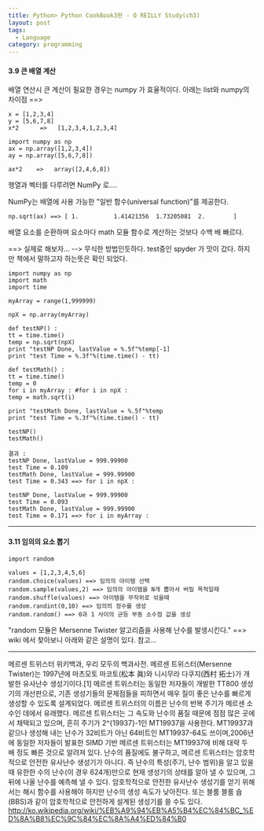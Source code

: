 ```yaml
---
title: Python> Python CookBook3판 - O REILLY Study(ch3)
layout: post
tags:
  - Language
category: programming
---
```

#### 3.9 큰 배열 계산

배열 연산시 큰 계산이 필요한 경우는 numpy 가 효율적이다.
아래는 list와 numpy의 차이점 ==>
```python?line_number=false
x = [1,2,3,4]
y = [5,6,7,8]
x*2      =>   [1,2,3,4,1,2,3,4]
```
```python?line_number=false
import numpy as np
ax = np.array([1,2,3,4])
ay = np.array([5,6,7,8])

ax*2    =>   array([2,4,6,8])
```
행열과 벡터를 다루려면 NumPy 로....


NumPy는 배열에 사용 가능한 "일반 함수(universal function)"를 제공한다. 
```python?line_number=false
np.sqrt(ax) ==> [ 1.          1.41421356  1.73205081  2.        ]
```
배열 요소를 순환하며 요소마다 math 모듈 함수로 계산하는 것보다 수백 배 빠르다.

==> 실제로 해보자... --> 무식한 방법인듯하다. test중인 spyder 가 맛이 갔다. 하지만 책에서 말하고자 하는뜻은 확인 되었다.

```python?line_number=false
import numpy as np
import math
import time

myArray = range(1,999999)

npX = np.array(myArray)

def testNP() :
tt = time.time()
temp = np.sqrt(npX)
print "testNP Done, lastValue = %.5f"%temp[-1]
print "test Time = %.3f"%(time.time() - tt)

def testMath() :
tt = time.time()
temp = 0
for i in myArray : #for i in npX :
temp = math.sqrt(i)

print "testMath Done, lastValue = %.5f"%temp
print "test Time = %.3f"%(time.time() - tt)

testNP()
testMath()
```
```python?line_number=false
결과 : 
testNP Done, lastValue = 999.99900
test Time = 0.109
testMath Done, lastValue = 999.99900
test Time = 0.343 ==> for i in npX :

testNP Done, lastValue = 999.99900
test Time = 0.093
testMath Done, lastValue = 999.99900
test Time = 0.171 ==> for i in myArray :
```

---

#### 3.11 임의의 요소 뽑기

```python?line_number=false
import random

values = [1,2,3,4,5,6]
random.choice(values) ==> 임의의 아이템 선택
random.sample(values,2) ==> 임의의 아이템을 N개 뽑아서 버릴 목적일때
random.shuffle(values) ==> 아이템을 무작위로 섞을때
random.randint(0,10) ==> 임의의 정수를 생성
random.random() ==> 0과 1 사이의 균등 부동 소수점 값을 생성
```

"random 모듈은 Mersenne Twister 알고리즘을 사용해 난수를 발생시킨다."
==> wiki 에서 찾아보니 아래와 같은 설명이 있다. 참고...

---

메르센 트위스터
위키백과, 우리 모두의 백과사전.
메르센 트위스터(Mersenne Twister)는 1997년에 마츠모토 마코토(松本 眞)와 니시무라 다쿠지(西村 拓士)가 개발한 유사난수 생성기이다.[1] 메르센 트위스터는 동일한 저자들이 개발한 TT800 생성기의 개선판으로, 기존 생성기들의 문제점들을 피하면서 매우 질이 좋은 난수를 빠르게 생성할 수 있도록 설계되었다.
메르센 트위스터의 이름은 난수의 반복 주기가 메르센 소수인 데에서 유래했다. 메르센 트위스터는 그 속도와 난수의 품질 때문에 점점 많은 곳에서 채택되고 있으며, 흔히 주기가 2^{19937}-1인 MT19937을 사용한다. MT19937과 같으나 생성해 내는 난수가 32비트가 아닌 64비트인 MT19937-64도 쓰이며,2006년에 동일한 저자들이 발표한 SIMD 기반 메르센 트위스터는 MT19937에 비해 대략 두 배 정도 빠른 것으로 알려져 있다.
난수의 품질에도 불구하고, 메르센 트위스터는 암호학적으로 안전한 유사난수 생성기가 아니다. 즉 난수의 특성(주기, 난수 범위)을 알고 있을 때 유한한 수의 난수(이 경우 624개)만으로 현재 생성기의 상태를 알아 낼 수 있으며, 그 뒤에 나올 난수를 예측해 낼 수 있다. 암호학적으로 안전한 유사난수 생성기를 얻기 위해서는 해시 함수를 사용해야 하지만 난수의 생성 속도가 낮아진다. 또는 블룸 블룸 슙(BBS)과 같이 암호학적으로 안전하게 설계된 생성기를 쓸 수도 있다.
http://ko.wikipedia.org/wiki/%EB%A9%94%EB%A5%B4%EC%84%BC_%ED%8A%B8%EC%9C%84%EC%8A%A4%ED%84%B0
